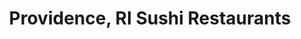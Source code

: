 ---
layout: city
title: Providence, RI Sushi Restaurants
permalink: /rhode-island/providence/
stateAbbr: RI
stateName: Rhode Island
cityName: Providence

---